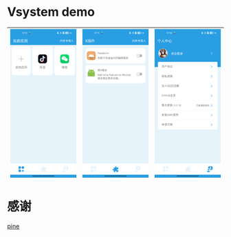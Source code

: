 # Vsystem demo

| ![1.png](runtime/1.png) | ![1.png](runtime/2.png) | ![1.png](runtime/3.png) |
|-------------------------|-------------------------|-------------------------|


# 感谢
[pine](https://github.com/canyie/pine)


